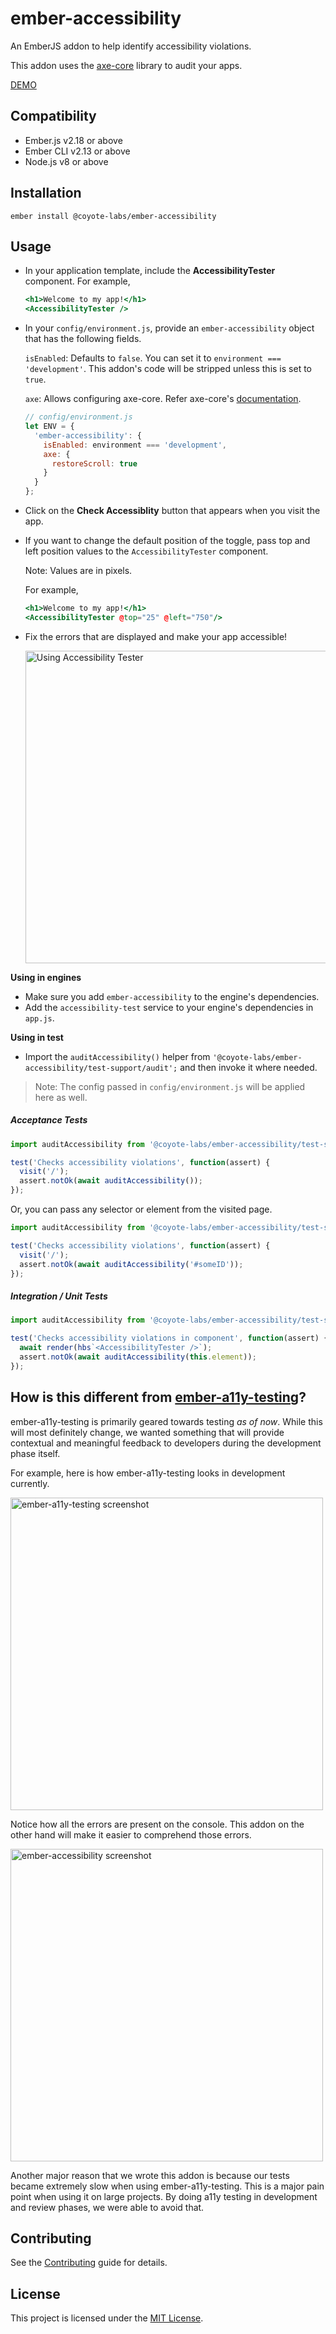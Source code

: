 ember-accessibility
==============================================================================

An EmberJS addon to help identify accessibility violations.

This addon uses the [axe-core](https://github.com/dequelabs/axe-core) library
to audit your apps.

[DEMO](https://coyote-labs.github.io/ember-accessibility/)

Compatibility
------------------------------------------------------------------------------

* Ember.js v2.18 or above
* Ember CLI v2.13 or above
* Node.js v8 or above


Installation
------------------------------------------------------------------------------

```
ember install @coyote-labs/ember-accessibility
```


Usage
------------------------------------------------------------------------------

* In your application template, include the **AccessibilityTester** component.
  For example,
  ```handlebars
  <h1>Welcome to my app!</h1>
  <AccessibilityTester />
  ```
* In your `config/environment.js`, provide an `ember-accessibility` object that has
  the following fields.

  `isEnabled`: Defaults to `false`. You can set it to `environment === 'development'`.
  This addon's code will be stripped unless this is set to `true`.

  `axe`: Allows configuring axe-core. Refer axe-core's [documentation](https://www.deque.com/axe/axe-for-web/documentation/api-documentation/#options-parameter).

  ```javascript
  // config/environment.js
  let ENV = {
    'ember-accessibility': {
      isEnabled: environment === 'development',
      axe: {
        restoreScroll: true
      }
    }
  };
  ```
* Click on the **Check Accessiblity** button that appears when you visit the app.

* If you want to change the default position of the toggle, pass top and left position values to the `AccessibilityTester` component.

  Note: Values are in pixels.

  For example,
  ```handlebars
  <h1>Welcome to my app!</h1>
  <AccessibilityTester @top="25" @left="750"/>
  ```

* Fix the errors that are displayed and make your app accessible!

  <img alt="Using Accessibility Tester" src="docs/screenshots/accessibility-tester.gif" width="500">

**Using in engines**

* Make sure you add `ember-accessibility` to the engine's dependencies.
* Add the `accessibility-test` service to your engine's dependencies in `app.js`.


**Using in test**

- Import the `auditAccessibility()` helper from `'@coyote-labs/ember-accessibility/test-support/audit';` and then invoke it where needed.

> Note: The config passed in `config/environment.js` will be applied here as well.

##### Acceptance Tests

```javascript
import auditAccessibility from '@coyote-labs/ember-accessibility/test-support/audit';

test('Checks accessibility violations', function(assert) {
  visit('/');
  assert.notOk(await auditAccessibility());
});
```
Or, you can pass any selector or element from the visited page.

```javascript
import auditAccessibility from '@coyote-labs/ember-accessibility/test-support/audit';

test('Checks accessibility violations', function(assert) {
  visit('/');
  assert.notOk(await auditAccessibility('#someID'));
});
```
##### Integration / Unit Tests

```javascript
import auditAccessibility from '@coyote-labs/ember-accessibility/test-support/audit';

test('Checks accessibility violations in component', function(assert) {
  await render(hbs`<AccessibilityTester />`);  
  assert.notOk(await auditAccessibility(this.element));
});
```

How is this different from [ember-a11y-testing](https://github.com/ember-a11y/ember-a11y-testing)?
------------------------------------------------------------------------------

ember-a11y-testing is primarily geared towards testing *as of now*. While this
will most definitely change, we wanted something that will provide contextual
and meaningful feedback to developers during the development phase itself.

For example, here is how ember-a11y-testing looks in development currently.

<img alt="ember-a11y-testing screenshot" src="docs/screenshots/ember-a11y-testing.png" width="500">

Notice how all the errors are present on the console. This addon on the other hand
will make it easier to comprehend those errors.

<img alt="ember-accessibility screenshot" src="docs/screenshots/ember-accessibility.png" width="500">

Another major reason that we wrote this addon is because our tests became
extremely slow when using ember-a11y-testing. This is a major pain point when
using it on large projects. By doing a11y testing in development and review
phases, we were able to avoid that.


Contributing
------------------------------------------------------------------------------

See the [Contributing](CONTRIBUTING.md) guide for details.


License
------------------------------------------------------------------------------

This project is licensed under the [MIT License](LICENSE.md).
